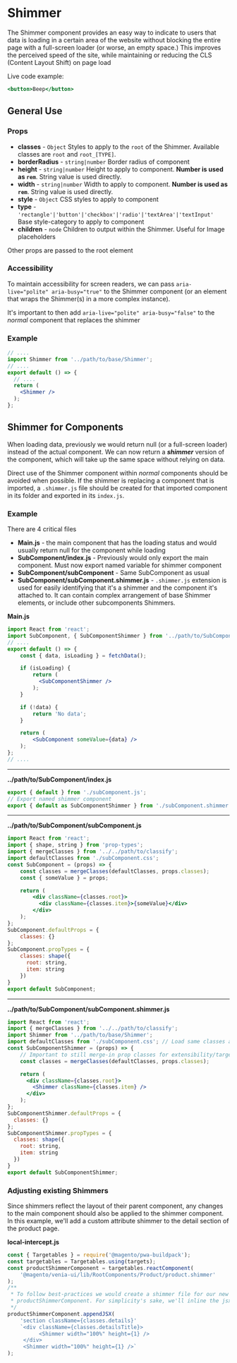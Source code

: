 # Shimmer
The Shimmer component provides an easy way to indicate to users that data is loading in a certain area of the website
without blocking the entire page with a full-screen loader (or worse, an empty space.) This improves the perceived speed of the site,
while maintaining or reducing the CLS (Content Layout Shift) on page load

Live code example:

```.jsx
<button>Beep</button>
```

## General Use
### Props
* **classes** - `Object` Styles to apply to the `root` of the Shimmer. Available classes are `root` and `root_[TYPE]`.
* **borderRadius** - `string|number` Border radius of component
* **height** - `string|number` Height to apply to component. **Number is used as `rem`**. String value is used directly.
* **width** - `string|number` Width to apply to component. **Number is used as `rem`**. String value is used directly.
* **style** - `Object` CSS styles to apply to component
* **type** - `'rectangle'|'button'|'checkbox'|'radio'|'textArea'|'textInput'` Base style-category to apply to component
* **children** - `node` Children to output within the Shimmer. Useful for Image placeholders

Other props are passed to the root element

### Accessibility
To maintain accessibility for screen readers, we can pass `aria-live="polite" aria-busy="true"` to the Shimmer component (or an
element that wraps the Shimmer(s) in a more complex instance).

It's important to then add `aria-live="polite" aria-busy="false"` to the _normal_ component that replaces the shimmer

### Example
```jsx
// ....
import Shimmer from '../path/to/base/Shimmer';
// ....
export default () => {
  // ....
  return (
    <Shimmer />
  );
};
```

## Shimmer for Components
When loading data, previously we would return null (or a full-screen loader) instead of the actual component. We can now return a
_**shimmer**_ version of the component, which will take up the same space without relying on data.

Direct use of the Shimmer component within _normal_ components should be avoided when possible. If the shimmer is replacing a component
that is imported, a `.shimmer.js` file should be created for that imported component in its folder and exported in its `index.js`.

### Example
There are 4 critical files
* **Main.js** - the main component that has the loading status and would usually return null for the component while loading
* **SubComponent/index.js** - Previously would only export the main component. Must now export named variable for shimmer component
* **SubComponent/subComponent** - Same SubComponent as usual
* **SubComponent/subComponent.shimmer.js** - `.shimmer.js` extension is used for easily identifying that it's a shimmer and
  the component it's attached to. It can contain complex arrangement of base Shimmer elements, or include other subcomponents Shimmers.

**Main.js**
```jsx
import React from 'react';
import SubComponent, { SubComponentShimmer } from '../path/to/SubComponent';
// ....
export default () => {
    const { data, isLoading } = fetchData();

    if (isLoading) {
        return (
          <SubComponentShimmer />
        );
    }

    if (!data) {
        return 'No data';
    }

    return (
        <SubComponent someValue={data} />
    );
};
// ....
```
---
**../path/to/SubComponent/index.js**
```jsx
export { default } from './subComponent.js';
// Export named shimmer component
export { default as SubComponentShimmer } from './subComponent.shimmer.js';
```
---
**../path/to/SubComponent/subComponent.js**
```jsx
import React from 'react';
import { shape, string } from 'prop-types';
import { mergeClasses } from '../../path/to/classify';
import defaultClasses from './subComponent.css';
const SubComponent = (props) => {
    const classes = mergeClasses(defaultClasses, props.classes);
    const { someValue } = props;

    return (
        <div className={classes.root}>
          <div className={classes.item}>{someValue}</div>
        </div>
    );
};
SubComponent.defaultProps = {
    classes: {}
};
SubComponent.propTypes = {
    classes: shape({
      root: string,
      item: string
    })
}
export default SubComponent;
```
---
**../path/to/SubComponent/subComponent.shimmer.js**
```jsx
import React from 'react';
import { mergeClasses } from '../../path/to/classify';
import Shimmer from '../path/to/base/Shimmer';
import defaultClasses from './subComponent.css'; // Load same classes as real SubComponent
const SubComponentShimmer = (props) => {
    // Important to still merge-in prop classes for extensibility/targetability
    const classes = mergeClasses(defaultClasses, props.classes);

    return (
      <div className={classes.root}>
        <Shimmer className={classes.item} />
      </div>
    );
};
SubComponentShimmer.defaultProps = {
  classes: {}
};
SubComponentShimmer.propTypes = {
  classes: shape({
    root: string,
    item: string
  })
}
export default SubComponentShimmer;
```

### Adjusting existing Shimmers
Since shimmers reflect the layout of their parent component, any changes to the main component should also be applied to
the shimmer component. In this example, we'll add a custom attribute shimmer to the detail section of the product page.

**local-intercept.js**
```jsx
const { Targetables } = require('@magento/pwa-buildpack');
const targetables = Targetables.using(targets);
const productShimmerComponent = targetables.reactComponent(
    '@magento/venia-ui/lib/RootComponents/Product/product.shimmer'
);
/**
 * To follow best-practices we would create a shimmer file for our new attribute, and import it into the
 * productShimmerComponent. For simplicity's sake, we'll inline the jsx here.
 */
productShimmerComponent.appendJSX(
    'section className={classes.details}'
    `<div className={classes.detailsTitle}>
          <Shimmer width="100%" height={1} />
     </div>
     <Shimmer width="100%" height={1} />`
);
```